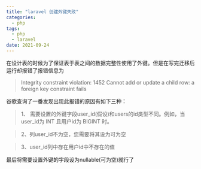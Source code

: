 ```yaml
---
title: "laravel 创建外键失败"
categories:
  - php
tags:
  - php
  - laravel
date: 2021-09-24
---
```


在设计表的时候为了保证表于表之间的数据完整性使用了外键。但是在写完迁移后运行却报错了报错信息为
>Integrity constraint violation: 1452 Cannot add or update a child row: a foreign key constraint fails

谷歌查询了一番发现出现此报错的原因有如下三种：
>1、 需要设置的外键字段user_id(假设)和users的id类型不同。例如，当user_id为 INT 且用户id为 BIGINT 时。

>2、列user_id不为空，您需要将其设为可为空

>3、user_id列中存在用户id中不存在的值

最后将需要设置外键的字段设为nullable(可为空)就行了